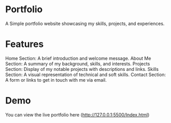 # Portfolio

A Simple portfolio website showcasing my skills, projects, and experiences. 

# Features
Home Section: A brief introduction and welcome message.
About Me Section: A summary of my background, skills, and interests.
Projects Section: Display of my notable projects with descriptions and links.
Skills Section: A visual representation of technical and soft skills.
Contact Section: A form or links to get in touch with me via email.

# Demo
You can view the live portfolio here (http://127.0.0.1:5500/Index.html)

